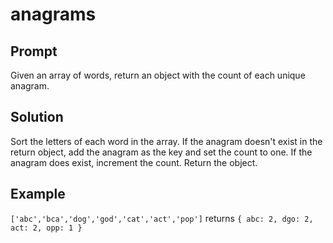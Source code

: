 # anagrams


## Prompt


Given an array of words, return an object with the count of each unique anagram.


## Solution


Sort the letters of each word in the array. If the anagram doesn't exist in the return object, add the anagram as the key and set the count to one. If the anagram does exist, increment the count. Return the object.


## Example


`['abc','bca','dog','god','cat','act','pop']` returns `{ abc: 2, dgo: 2, act: 2, opp: 1 }`